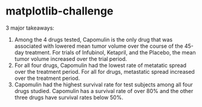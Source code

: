 # matplotlib-challenge

3 major takeaways:
1. Among the 4 drugs tested, Capomulin is the only drug that was associated with lowered mean tumor volume over the course of the 45-day treatment. For trials of Infubinol, Ketapril, and the Placebo, the mean tumor volume increased over the trial period.
2. For all four drugs, Capomulin had the lowest rate of metatatic spread over the treatment period. For all for drugs, metastatic spread increased over the treatment period.
3. Capomulin had the highest survival rate for test subjects among all four drugs studied. Capomulin has a survival rate of over 80% and the other three drugs have survival rates below 50%.
